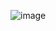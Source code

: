 ![image](https://github.com/7828143960/repo-1/assets/145312170/e7df4aac-8ca9-4d21-80bc-60bf1a5ee164)
